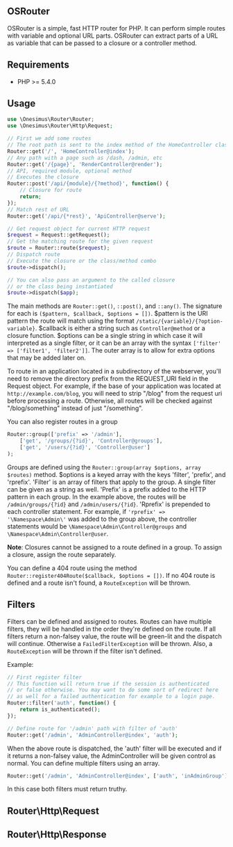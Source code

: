 ## OSRouter

OSRouter is a simple, fast HTTP router for PHP. It can perform simple routes with variable and optional URL parts. OSRouter can extract parts of a URL as variable that can be passed to a closure or a controller method.

## Requirements

- PHP >= 5.4.0

## Usage

```php
use \Onesimus\Router\Router;
use \Onesimus\Router\Http\Request;

// First we add some routes
// The root path is sent to the index method of the HomeController class
Router::get('/', 'HomeController@index');
// Any path with a page such as /dash, /admin, etc
Router::get('/{page}', 'RenderController@render');
// API, required module, optional method
// Executes the closure
Router::post('/api/{module}/{?method}', function() {
	// Closure for route
	return;
});
// Match rest of URL
Router::get('/api/{*rest}', 'ApiController@serve');

// Get request object for current HTTP request
$request = Request::getRequest();
// Get the matching route for the given request
$route = Router::route($request);
// Dispatch route
// Execute the closure or the class/method combo
$route->dispatch();

// You can also pass an argument to the called closure
// or the class being instantiated
$route->dispatch($app);
```

The main methods are `Router::get()`, `::post()`, and `::any()`. The signature for each is `($pattern, $callback, $options = [])`. \$pattern is the URI pattern the route will match using the format `/static/{variable}/{?option-variable}`. \$callback is either a string such as `Controller@method` or a closure function. \$options can be a single string in which case it will interpreted as a single filter, or it can be an array with the syntax `['filter' => ['filter1', 'filter2']]`. The outer array is to allow for extra options that may be added later on.

To route in an application located in a subdirectory of the webserver, you'll need to remove the directory prefix from the REQUEST_URI field in the Request object. For example, if the base of your application was located at `http://example.com/blog`, you will need to strip "/blog" from the request uri before processing a route. Otherwise, all routes will be checked against "/blog/something" instead of just "/something".

You can also register routes in a group

```php
Router::group(['prefix' => '/admin'],
	['get', '/groups/{?id}', 'Controller@groups'],
	['get', '/users/{?id}', 'Controller@user']
);
```

Groups are defined using the `Router::group(array $options, array $routes)` method. \$options is a keyed array with the keys 'filter', 'prefix', and 'rprefix'. 'Filter' is an array of filters that apply to the group. A single filter can be given as a string as well. 'Prefix' is a prefix added to the HTTP pattern in each group. In the example above, the routes will be `/admin/groups/{?id}` and `/admin/users/{?id}`. 'Rprefix' is prepended to each controller statement. For example, if `'rprefix' => '\Namespace\Admin\'` was added to the group above, the controller statements would be `\Namespace\Admin\Controller@groups` and `\Namespace\Admin\Controller@user`.

**Note**: Closures cannot be assigned to a route defined in a group. To assign a closure, assign the route separately.

You can define a 404 route using the method `Router::register404Route($callback, $options = [])`. If no 404 route is defined and a route isn't found, a `RouteException` will be thrown.

## Filters

Filters can be defined and assigned to routes. Routes can have multiple filters, they will be handled in the order they're defined on the route. If all filters return a non-falsey value, the route will be green-lit and the dispatch will continue. Otherwise a `FailedFilterException` will be thrown. Also, a `RouteException` will be thrown if the filter isn't defined.

Example:

```php
// First register filter
// This function will return true if the session is authenticated
// or false otherwise. You may want to do some sort of redirect here
// as well for a failed authentication for example to a login page.
Router::filter('auth', function() {
    return is_authenticated();
});

// Define route for '/admin' path with filter of 'auth'
Router::get('/admin', 'AdminController@index', 'auth');
```

When the above route is dispatched, the 'auth' filter will be executed and if it returns a non-falsey value, the AdminController will be given control as normal. You can define multiple filters using an array.

```php
Router::get('/admin', 'AdminController@index', ['auth', 'inAdminGroup']);
```

In this case both filters must return truthy.

## Router\Http\Request

## Router\Http\Response
